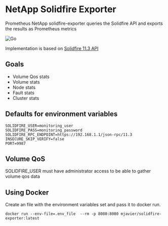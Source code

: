 # NetApp Solidfire Exporter

Prometheus NetApp solidfire-exporter queries the Solidfire API and exports the results as Prometheus metrics

![Go](https://github.com/mjavier2k/solidfire-exporter/workflows/Go/badge.svg?event=push)

Implementation is based on [Solidfire 11.3 API](https://library.netapp.com/ecm/ecm_download_file/ECMLP2856155)

## Goals
- Volume Qos stats
- Volume stats
- Node stats
- Fault stats
- Cluster stats

## Defaults for environment variables

```
SOLIDFIRE_USER=monitoring_user
SOLIDFIRE_PASS=monitoring_password
SOLIDFIRE_RPC_ENDPOINT=https://192.168.1.1/json-rpc/11.3
INSECURE_SKIP_VERIFY=false
PORT=9987
```

## Volume QoS

SOLIDFIRE_USER must have administrator access to be able to gather volume qos data


## Using Docker

Create an file with the environment variables set and pass it to docker run. 

```
docker run --env-file=.env_file  --rm -p 8080:8080 mjavier/solidfire-exporter:latest
```
